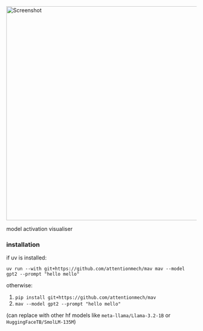 

<img width="565" alt="Screenshot" src="https://github.com/user-attachments/assets/e046e29d-4144-4a13-bb77-16a4f06b5de7" />


model activation visualiser

### installation

if uv is installed:

`uv run --with git+https://github.com/attentionmech/mav mav --model gpt2 --prompt "hello mello"`

otherwise:

1. `pip install git+https://github.com/attentionmech/mav`
2. `mav --model gpt2 --prompt "hello mello"`


(can replace with other hf models like `meta-llama/Llama-3.2-1B` or `HuggingFaceTB/SmolLM-135M`)

